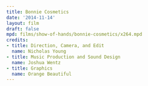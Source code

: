 ```yaml
---
title: Bonnie Cosmetics 
date: '2014-11-14'
layout: film
draft: false
mpd: films/show-of-hands/bonnie-cosmetics/x264.mpd
credits:
- title: Direction, Camera, and Edit
  name: Nicholas Young
- title: Music Production and Sound Design
  name: Joshua Wentz
- title: Graphics
  name: Orange Beautiful
---
```

